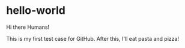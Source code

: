 # hello-world


Hi there Humans!

This is my first test case for GitHub. After this, I'll eat pasta and pizza!
